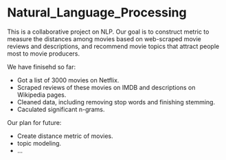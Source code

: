 # Natural_Language_Processing

This is a collaborative project on NLP. Our goal is to construct metric to measure the distances among movies based on web-scraped movie reviews and descriptions, and recommend movie topics that attract people most to movie producers.  

We have finisehd so far:
- Got a list of 3000 movies on Netflix.
- Scraped reviews of these movies on IMDB and descriptions on Wikipedia pages. 
- Cleaned data, including removing stop words and finishing stemming.
- Caculated significant n-grams. 

Our plan for future:
- Create distance metric of movies.
- topic modeling. 
- ...
